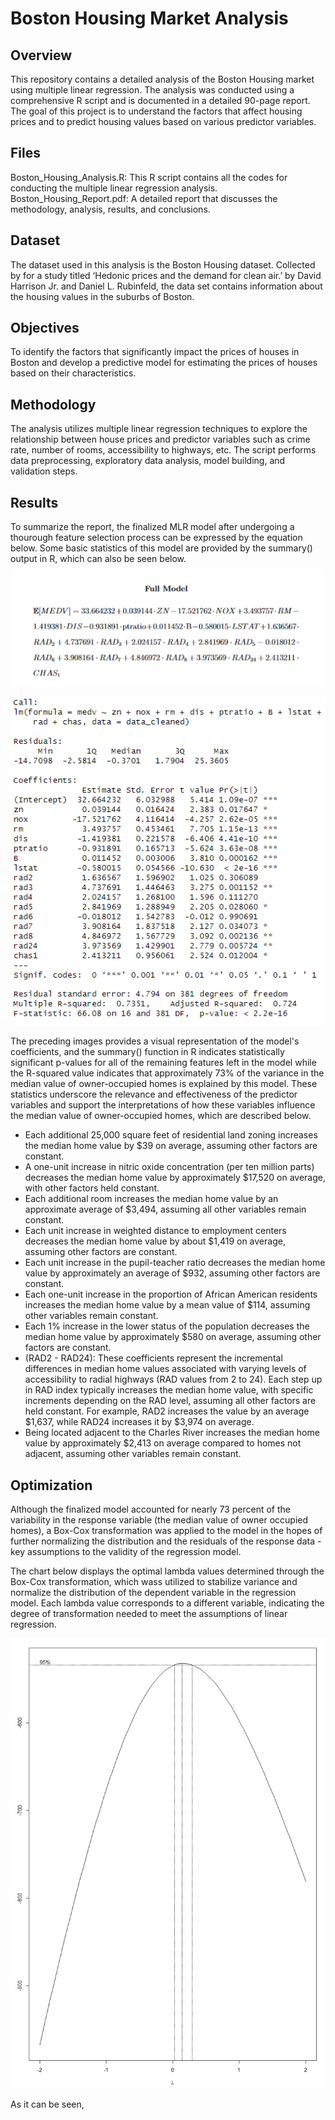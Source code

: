 # Boston Housing Market Analysis
## Overview
This repository contains a detailed analysis of the Boston Housing market using multiple linear regression. The analysis was conducted using a comprehensive R script and is documented in a detailed 90-page report. The goal of this project is to understand the factors that affect housing prices and to predict housing values based on various predictor variables.

## Files
Boston_Housing_Analysis.R: This R script contains all the codes for conducting the multiple linear regression analysis.
Boston_Housing_Report.pdf: A detailed report that discusses the methodology, analysis, results, and conclusions.

## Dataset
The dataset used in this analysis is the Boston Housing dataset. Collected by for a study titled ‘Hedonic prices and the demand for clean air.’ by David Harrison Jr. and Daniel L. Rubinfeld, the data set contains information about the housing values in the suburbs of Boston.

## Objectives
To identify the factors that significantly impact the prices of houses in Boston and develop a predictive model for estimating the prices of houses based on their characteristics.

## Methodology
The analysis utilizes multiple linear regression techniques to explore the relationship between house prices and predictor variables such as crime rate, number of rooms, accessibility to highways, etc. The script performs data preprocessing, exploratory data analysis, model building, and validation steps.

## Results
To summarize the report, the finalized MLR model after undergoing a thourough feature selection process can be expressed by the equation below. Some basic statistics of this model are provided by the summary() output in R, which can also be seen below.

![Finalized Model](images/FFM.PNG)

![Summary of Finalized Model](images/finalSum.png)

The preceding images provides a visual representation of the model's coefficients, and the summary() function in R indicates statistically significant p-values for all of the remaining features left in the model while the R-squared value indicates that approximately 73% of the variance in the median value of owner-occupied homes is explained by this model. These statistics underscore the relevance and effectiveness of the predictor variables and support the interpretations of how these variables influence the median value of owner-occupied homes, which are described below.

* Each additional 25,000 square feet of residential land zoning increases the median home value by $39 on average, assuming other factors are constant.
* A one-unit increase in nitric oxide concentration (per ten million parts) decreases the median home value by approximately $17,520 on average, with other factors held constant.
* Each additional room increases the median home value by an approximate average of $3,494, assuming all other variables remain constant.
* Each unit increase in weighted distance to employment centers decreases the median home value by about $1,419 on average, assuming other factors are constant.
* Each unit increase in the pupil-teacher ratio decreases the median home value by approximately an average of $932, assuming other factors are constant.
* Each one-unit increase in the proportion of African American residents increases the median home value by a mean value of $114, assuming other variables remain constant.
* Each 1% increase in the lower status of the population decreases the median home value by approximately $580 on average, assuming other factors are constant.
* (RAD2 - RAD24): These coefficients represent the incremental differences in median home values associated with varying levels of accessibility to radial highways (RAD values from 2 to 24). Each step up in RAD index typically increases the median home value, with specific increments depending on the RAD level, assuming all other factors are held constant. For example, RAD2 increases the value by an average $1,637, while RAD24 increases it by $3,974 on average.
* Being located adjacent to the Charles River increases the median home value by approximately $2,413 on average compared to homes not adjacent, assuming other variables remain constant.

## Optimization
Although the finalized model accounted for nearly 73 percent of the variability in the response variable (the median value of owner occupied homes), a Box-Cox transformation was applied to the model in the hopes of further normalizing the distribution and the residuals of the response data - key assumptions to the validity of the regression model.

The chart below displays the optimal lambda values determined through the Box-Cox transformation, which wass utilized to stabilize variance and normalize the distribution of the dependent variable in the regression model. Each lambda value corresponds to a different variable, indicating the degree of transformation needed to meet the assumptions of linear regression.

![Box-Cox transformation summary](images/optimalLambda.png)

As it can be seen, 
